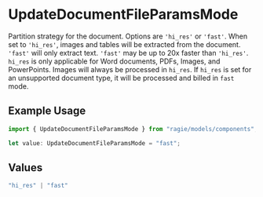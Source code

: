 # UpdateDocumentFileParamsMode

Partition strategy for the document. Options are `'hi_res'` or `'fast'`. When set to `'hi_res'`, images and tables will be extracted from the document. `'fast'` will only extract text. `'fast'` may be up to 20x faster than `'hi_res'`. `hi_res` is only applicable for Word documents, PDFs, Images, and PowerPoints. Images will always be processed in `hi_res`. If `hi_res` is set for an unsupported document type, it will be processed and billed in `fast` mode.

## Example Usage

```typescript
import { UpdateDocumentFileParamsMode } from "ragie/models/components";

let value: UpdateDocumentFileParamsMode = "fast";
```

## Values

```typescript
"hi_res" | "fast"
```